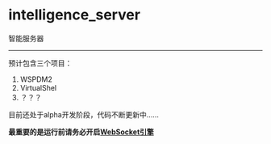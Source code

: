 # intelligence_server
智能服务器

---

预计包含三个项目：
1. WSPDM2
2. VirtualShel
3. ？？？

目前还处于alpha开发阶段，代码不断更新中……

**最重要的是运行前请务必开启[WebSocket引擎](https://github.com/SUTFutureCoder/WebSocket-Engine)**
